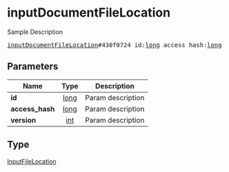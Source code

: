 # inputDocumentFileLocation

Sample Description

<pre>
<a href="../constructor/inputDocumentFileLocation.md">inputDocumentFileLocation</a>#430f0724 id:<a href="../type/long.md">long</a> access_hash:<a href="../type/long.md">long</a> version:<a href="../type/int.md">int</a> = <a href="../type/InputFileLocation.md">InputFileLocation</a>;</pre>
## Parameters

| Name | Type | Description |
|------|:----:|-------------|
| **id** | <a href="../type/long.md">long</a> | Param description |
| **access_hash** | <a href="../type/long.md">long</a> | Param description |
| **version** | <a href="../type/int.md">int</a> | Param description |

## Type

<a href="../type/InputFileLocation.md">InputFileLocation</a>
